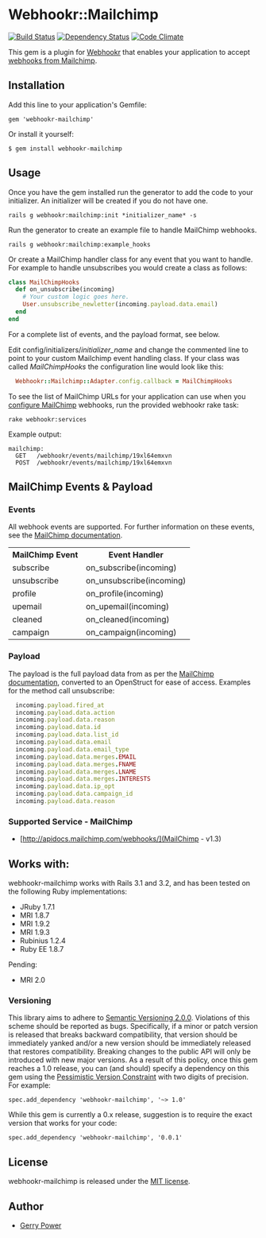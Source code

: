 # Webhookr::Mailchimp
[![Build Status](https://travis-ci.org/zoocasa/webhookr-mailchimp.png?branch=master)](https://travis-ci.org/zoocasa/webhookr-mailchimp)
[![Dependency Status](https://gemnasium.com/zoocasa/webhookr-mailchimp.png)](https://gemnasium.com/zoocasa/webhookr-mailchimp)
[![Code Climate](https://codeclimate.com/badge.png)](https://codeclimate.com/github/zoocasa/webhookr-mailchimp)

This gem is a plugin for [Webhookr](https://github.com/zoocasa/webhookr) that enables
your application to accept [webhooks from Mailchimp](http://apidocs.mailchimp.com/webhooks/).

## Installation

Add this line to your application's Gemfile:

    gem 'webhookr-mailchimp'

Or install it yourself:

    $ gem install webhookr-mailchimp

## Usage

Once you have the gem installed run the generator to add the code to your initializer.
An initializer will be created if you do not have one.

```console
rails g webhookr:mailchimp:init *initializer_name* -s
```

Run the generator to create an example file to handle MailChimp webhooks.

```console
rails g webhookr:mailchimp:example_hooks
```

Or create a MailChimp handler class for any event that you want to handle. For example
to handle unsubscribes you would create a class as follows:

```ruby
class MailChimpHooks
  def on_unsubscribe(incoming)
    # Your custom logic goes here.
    User.unsubscribe_newletter(incoming.payload.data.email)
  end
end
```

For a complete list of events, and the payload format, see below.

Edit config/initializers/*initializer_name* and change the commented line to point to
your custom Mailchimp event handling class. If your class was called *MailChimpHooks*
the configuration line would look like this:

```ruby
  Webhookr::Mailchimp::Adapter.config.callback = MailChimpHooks
```

To see the list of MailChimp URLs for your application can use when you [configure
MailChimp](http://apidocs.mailchimp.com/webhooks/#configuring-webhooks) webhooks,
run the provided webhookr rake task:

```console
rake webhookr:services
```

Example output:

```console
mailchimp:
  GET	/webhookr/events/mailchimp/19xl64emxvn
  POST	/webhookr/events/mailchimp/19xl64emxvn
```

## MailChimp Events & Payload

### Events

All webhook events are supported. For further information on these events, see the
[MailChimp documentation](http://apidocs.mailchimp.com/webhooks/#event-data).

<table>
  <tr>
    <th>MailChimp Event</th>
    <th>Event Handler</th>
  </tr>
  <tr>
    <td>subscribe</td>
    <td>on_subscribe(incoming)</td>
  </tr>
  <tr>
    <td>unsubscribe</td>
    <td>on_unsubscribe(incoming)</td>
  </tr>
  <tr>
    <td>profile</td>
    <td>on_profile(incoming)</td>
  </tr>
  <tr>
    <td>upemail</td>
    <td>on_upemail(incoming)</td>
  </tr>
  <tr>
    <td>cleaned</td>
    <td>on_cleaned(incoming)</td>
  </tr>
  <tr>
    <td>campaign</td>
    <td>on_campaign(incoming)</td>
  </tr>
</table>

### Payload

The payload is the full payload data from as per the
[MailChimp documentation](http://apidocs.mailchimp.com/webhooks/#event-data), converted to an OpenStruct
for ease of access. Examples for the method call unsubscribe:

```ruby
  incoming.payload.fired_at
  incoming.payload.data.action
  incoming.payload.data.reason
  incoming.payload.data.id
  incoming.payload.data.list_id
  incoming.payload.data.email
  incoming.payload.data.email_type
  incoming.payload.data.merges.EMAIL
  incoming.payload.data.merges.FNAME
  incoming.payload.data.merges.LNAME
  incoming.payload.data.merges.INTERESTS
  incoming.payload.data.ip_opt
  incoming.payload.data.campaign_id
  incoming.payload.data.reason

```

### <a name="supported_services"></a>Supported Service - MailChimp

* [http://apidocs.mailchimp.com/webhooks/](MailChimp - v1.3)

## <a name="works_with"></a>Works with:

webhookr-mailchimp works with Rails 3.1 and 3.2, and has been tested on the following Ruby
implementations:

* JRuby 1.7.1
* MRI 1.8.7
* MRI 1.9.2
* MRI 1.9.3
* Rubinius 1.2.4
* Ruby EE 1.8.7

Pending:

* MRI 2.0

### Versioning
This library aims to adhere to [Semantic Versioning 2.0.0](http://semver.org/). Violations of this scheme should be reported as
bugs. Specifically, if a minor or patch version is released that breaks backward compatibility, that
version should be immediately yanked and/or a new version should be immediately released that restores
compatibility. Breaking changes to the public API will only be introduced with new major versions. As a
result of this policy, once this gem reaches a 1.0 release, you can (and should) specify a dependency on
this gem using the [Pessimistic Version Constraint](http://docs.rubygems.org/read/chapter/16#page74) with
two digits of precision. For example:

    spec.add_dependency 'webhookr-mailchimp', '~> 1.0'

While this gem is currently a 0.x release, suggestion is to require the exact version that works for your code:

    spec.add_dependency 'webhookr-mailchimp', '0.0.1'

## License

webhookr-mailchimp is released under the [MIT license](http://www.opensource.org/licenses/MIT).

## Author

* [Gerry Power](https://github.com/gerrypower)